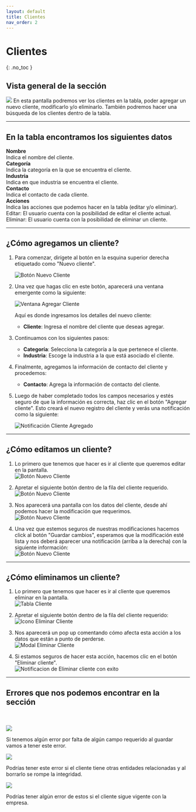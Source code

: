 ```yaml
---
layout: default
title: Clientes
nav_order: 2
---
```


# Clientes

{: .no_toc }

## Vista general de la sección

![](/media/clientesvg.png)
En esta pantalla podremos ver los clientes en la tabla, poder agregar un nuevo cliente, modificarlo y/o eliminarlo. También podremos hacer una búsqueda de los clientes dentro de la tabla.

---

## En la tabla encontramos los siguientes datos

**Nombre**  
Indica el nombre del cliente.  
**Categoría**  
Indica la categoría en la que se encuentra el cliente.  
**Industria**  
Indica en que industria se encuentra el cliente.  
**Contacto**  
Indica el contacto de cada cliente.  
**Acciones**  
Indica las acciones que podemos hacer en la tabla (editar y/o eliminar).
Editar: El usuario cuenta con la posibilidad de editar el cliente actual.
Eliminar: El usuario cuenta con la posibilidad de eliminar un cliente.

---

## ¿Cómo agregamos un cliente?

1. Para comenzar, dirígete al botón en la esquina superior derecha etiquetado como "Nuevo cliente".

   ![Botón Nuevo Cliente](media/btnNuevoCliente.png)

2. Una vez que hagas clic en este botón, aparecerá una ventana emergente como la siguiente:

   ![Ventana Agregar Cliente](media/modalAddCliente.png)

   Aquí es donde ingresamos los detalles del nuevo cliente:

   - **Cliente**: Ingresa el nombre del cliente que deseas agregar.

3. Continuamos con los siguientes pasos:

   - **Categoría**: Selecciona la categoría a la que pertenece el cliente.
   - **Industria**: Escoge la industria a la que está asociado el cliente.

4. Finalmente, agregamos la información de contacto del cliente y procedemos:

   - **Contacto**: Agrega la información de contacto del cliente.

5. Luego de haber completado todos los campos necesarios y estés seguro de que la información es correcta, haz clic en el botón "Agregar cliente". Esto creará el nuevo registro del cliente y verás una notificación como la siguiente:

   ![Notificación Cliente Agregado](media/NuevoClienteSucess.png)

---

## ¿Cómo editamos un cliente?

1. Lo primero que tenemos que hacer es ir al cliente que queremos editar en la pantalla.  
   ![Botón Nuevo Cliente](media/clienteAEditar.png)

2. Apretar el siguiente botón dentro de la fila del cliente requerido.  
   ![Botón Nuevo Cliente](media/EditIcon.png)

3. Nos aparecerá una pantalla con los datos del cliente, desde ahí podemos hacer la modificación que requerimos.  
   ![Botón Nuevo Cliente](media/modelEditCliente.png)

4. Una vez que estemos seguros de nuestras modificaciones hacemos click al botón "Guardar cambios", esperamos que la modificación esté lista y nos deberá aparecer una notificación (arriba a la derecha) con la siguiente información:  
   ![Botón Nuevo Cliente](media/notificacionSucess.png)

---

## ¿Cómo eliminamos un cliente?

1. Lo primero que tenemos que hacer es ir al cliente que queremos eliminar en la pantalla.  
   ![Tabla Cliente](media/clienteAEditar.png)

2. Apretar el siguiente botón dentro de la fila del cliente requerido:  
   ![Icono Eliminar Cliente](media/DeleteIcon.png)

3. Nos aparecerá un pop up comentando cómo afecta esta acción a los datos que están a punto de perderse.  
   ![Modal Eliminar Cliente](media/modalEliminarCliente.png)

4. Si estamos seguros de hacer esta acción, hacemos clic en el botón "Eliminar cliente".  
   ![Notificacion de Eliminar cliente con exito](media/confirmacionDeleteCliente.png)

---

## Errores que nos podemos encontrar en la sección <br>

<br><br>
![](media/ErrorNoPudimosguardarcambios.png)

Si tenemos algún error por falta de algún campo requerido al guardar vamos a tener este error.<br>

![](media/ErrorNosepudoeliminarelcliente.png)

Podrías tener este error si el cliente tiene otras entidades relacionadas y al borrarlo se rompe la integridad.<br>

![](media/ErrorClienteCargado.png)

Podrías tener algún error de estos si el cliente sigue vigente con la empresa.<br>
